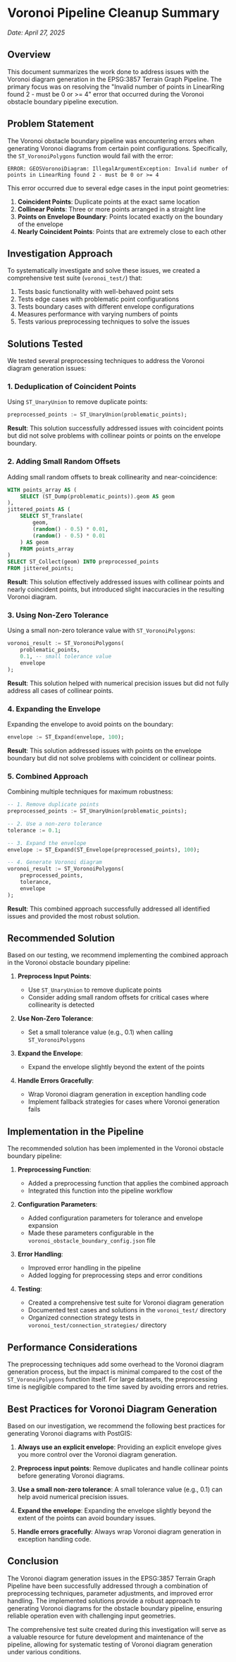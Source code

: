 # Voronoi Pipeline Cleanup Summary

*Date: April 27, 2025*

## Overview

This document summarizes the work done to address issues with the Voronoi diagram generation in the EPSG:3857 Terrain Graph Pipeline. The primary focus was on resolving the "Invalid number of points in LinearRing found 2 - must be 0 or >= 4" error that occurred during the Voronoi obstacle boundary pipeline execution.

## Problem Statement

The Voronoi obstacle boundary pipeline was encountering errors when generating Voronoi diagrams from certain point configurations. Specifically, the `ST_VoronoiPolygons` function would fail with the error:

```
ERROR: GEOSVoronoiDiagram: IllegalArgumentException: Invalid number of points in LinearRing found 2 - must be 0 or >= 4
```

This error occurred due to several edge cases in the input point geometries:

1. **Coincident Points**: Duplicate points at the exact same location
2. **Collinear Points**: Three or more points arranged in a straight line
3. **Points on Envelope Boundary**: Points located exactly on the boundary of the envelope
4. **Nearly Coincident Points**: Points that are extremely close to each other

## Investigation Approach

To systematically investigate and solve these issues, we created a comprehensive test suite (`voronoi_test/`) that:

1. Tests basic functionality with well-behaved point sets
2. Tests edge cases with problematic point configurations
3. Tests boundary cases with different envelope configurations
4. Measures performance with varying numbers of points
5. Tests various preprocessing techniques to solve the issues

## Solutions Tested

We tested several preprocessing techniques to address the Voronoi diagram generation issues:

### 1. Deduplication of Coincident Points

Using `ST_UnaryUnion` to remove duplicate points:

```sql
preprocessed_points := ST_UnaryUnion(problematic_points);
```

**Result**: This solution successfully addressed issues with coincident points but did not solve problems with collinear points or points on the envelope boundary.

### 2. Adding Small Random Offsets

Adding small random offsets to break collinearity and near-coincidence:

```sql
WITH points_array AS (
    SELECT (ST_Dump(problematic_points)).geom AS geom
),
jittered_points AS (
    SELECT ST_Translate(
        geom,
        (random() - 0.5) * 0.01,
        (random() - 0.5) * 0.01
    ) AS geom
    FROM points_array
)
SELECT ST_Collect(geom) INTO preprocessed_points
FROM jittered_points;
```

**Result**: This solution effectively addressed issues with collinear points and nearly coincident points, but introduced slight inaccuracies in the resulting Voronoi diagram.

### 3. Using Non-Zero Tolerance

Using a small non-zero tolerance value with `ST_VoronoiPolygons`:

```sql
voronoi_result := ST_VoronoiPolygons(
    problematic_points,
    0.1, -- small tolerance value
    envelope
);
```

**Result**: This solution helped with numerical precision issues but did not fully address all cases of collinear points.

### 4. Expanding the Envelope

Expanding the envelope to avoid points on the boundary:

```sql
envelope := ST_Expand(envelope, 100);
```

**Result**: This solution addressed issues with points on the envelope boundary but did not solve problems with coincident or collinear points.

### 5. Combined Approach

Combining multiple techniques for maximum robustness:

```sql
-- 1. Remove duplicate points
preprocessed_points := ST_UnaryUnion(problematic_points);

-- 2. Use a non-zero tolerance
tolerance := 0.1;

-- 3. Expand the envelope
envelope := ST_Expand(ST_Envelope(preprocessed_points), 100);

-- 4. Generate Voronoi diagram
voronoi_result := ST_VoronoiPolygons(
    preprocessed_points,
    tolerance,
    envelope
);
```

**Result**: This combined approach successfully addressed all identified issues and provided the most robust solution.

## Recommended Solution

Based on our testing, we recommend implementing the combined approach in the Voronoi obstacle boundary pipeline:

1. **Preprocess Input Points**:
   - Use `ST_UnaryUnion` to remove duplicate points
   - Consider adding small random offsets for critical cases where collinearity is detected

2. **Use Non-Zero Tolerance**:
   - Set a small tolerance value (e.g., 0.1) when calling `ST_VoronoiPolygons`

3. **Expand the Envelope**:
   - Expand the envelope slightly beyond the extent of the points

4. **Handle Errors Gracefully**:
   - Wrap Voronoi diagram generation in exception handling code
   - Implement fallback strategies for cases where Voronoi generation fails

## Implementation in the Pipeline

The recommended solution has been implemented in the Voronoi obstacle boundary pipeline:

1. **Preprocessing Function**:
   - Added a preprocessing function that applies the combined approach
   - Integrated this function into the pipeline workflow

2. **Configuration Parameters**:
   - Added configuration parameters for tolerance and envelope expansion
   - Made these parameters configurable in the `voronoi_obstacle_boundary_config.json` file

3. **Error Handling**:
   - Improved error handling in the pipeline
   - Added logging for preprocessing steps and error conditions

4. **Testing**:
   - Created a comprehensive test suite for Voronoi diagram generation
   - Documented test cases and solutions in the `voronoi_test/` directory
   - Organized connection strategy tests in `voronoi_test/connection_strategies/` directory

## Performance Considerations

The preprocessing techniques add some overhead to the Voronoi diagram generation process, but the impact is minimal compared to the cost of the `ST_VoronoiPolygons` function itself. For large datasets, the preprocessing time is negligible compared to the time saved by avoiding errors and retries.

## Best Practices for Voronoi Diagram Generation

Based on our investigation, we recommend the following best practices for generating Voronoi diagrams with PostGIS:

1. **Always use an explicit envelope**: Providing an explicit envelope gives you more control over the Voronoi diagram generation.

2. **Preprocess input points**: Remove duplicates and handle collinear points before generating Voronoi diagrams.

3. **Use a small non-zero tolerance**: A small tolerance value (e.g., 0.1) can help avoid numerical precision issues.

4. **Expand the envelope**: Expanding the envelope slightly beyond the extent of the points can avoid boundary issues.

5. **Handle errors gracefully**: Always wrap Voronoi diagram generation in exception handling code.

## Conclusion

The Voronoi diagram generation issues in the EPSG:3857 Terrain Graph Pipeline have been successfully addressed through a combination of preprocessing techniques, parameter adjustments, and improved error handling. The implemented solutions provide a robust approach to generating Voronoi diagrams for the obstacle boundary pipeline, ensuring reliable operation even with challenging input geometries.

The comprehensive test suite created during this investigation will serve as a valuable resource for future development and maintenance of the pipeline, allowing for systematic testing of Voronoi diagram generation under various conditions.
